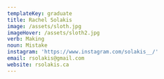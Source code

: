 ```yaml
---
templateKey: graduate
title: Rachel Solakis
image: /assets/sloth.jpg
imageHover: /assets/sloth2.jpg
verb: Making
noun: Mistake
instagram: 'https://www.instagram.com/solakis__/'
email: rsolakis@gmail.com
website: rsolakis.ca
---
```


